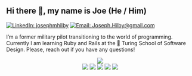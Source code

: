 ## Hi there 👋, my name is Joe (He / Him)
[![LinkedIn: josephmhilby][linkedin-badge]][LinkedIn]
[![Email: Joseph.Hilby@gmail.com][gmail-badge]][gmail]<br>

I’m a former military pilot transitioning to the world of programming. Currently I am learning Ruby and Rails at the 🏫 Turing School of Software Design. Please, reach out if you have any questions!

<div align="center"> 
  <img src="https://github-readme-stats.vercel.app/api?username=josephhilby&show_icons=true"><br>
  <img src="https://img.shields.io/badge/Ruby-CC342D?style=for-the-badge&logo=ruby&logoColor=white"> 
  <img src="https://img.shields.io/badge/Ruby_on_Rails-CC0000?style=for-the-badge&logo=ruby-on-rails&logoColor=white"> 
  <img src="https://img.shields.io/badge/HTML5-E34F26?style=for-the-badge&logo=html5&logoColor=white"> 
  <img src="https://img.shields.io/badge/CSS3-1572B6?style=for-the-badge&logo=css3&logoColor=white"> 
  <img src="https://img.shields.io/badge/Python-FFD43B?style=for-the-badge&logo=python&logoColor=blue"> 
</div> 

<!-- LINKS AND BADGES -->
[GitHub]: https://github.com/josephhilby
[gmail]: mailto:Joseph.Hilby@gmail.com
[LinkedIn]: https://www.linkedin.com/in/josephmhilby/
[github-follow-badge]: https://img.shields.io/github/followers/josephhilby?label=follow&style=social
[gmail-badge]: https://img.shields.io/badge/gmail-Joseph.Hilby@gmail.com-green?style=flat&logo=gmail&logoColor=white&color=white&labelColor=EA4335
[linkedin-badge]: https://img.shields.io/badge/Joseph--Hilby-%23OpenToWork-green?style=flat&logo=Linkedin&logoColor=white&color=success&labelColor=0A66C2
[ruby]: https://img.shields.io/badge/Ruby-CC342D?style=for-the-badge&logo=ruby&logoColor=white
[ruby-rails]: https://img.shields.io/badge/Ruby_on_Rails-CC0000?style=for-the-badge&logo=ruby-on-rails&logoColor=white
[HTML5]: https://img.shields.io/badge/HTML5-E34F26?style=for-the-badge&logo=html5&logoColor=white
[CSS3]: https://img.shields.io/badge/CSS3-1572B6?style=for-the-badge&logo=css3&logoColor=white
[python]: https://img.shields.io/badge/Python-FFD43B?style=for-the-badge&logo=python&logoColor=blue

<!----
[<img src='https://cdn.jsdelivr.net/npm/simple-icons@3.0.1/icons/linkedin.svg' alt='linkedin' height='40'>](https://www.linkedin.com/in/josephmhilby/) [<img src='https://cdn.jsdelivr.net/npm/simple-icons@3.0.1/icons/gmail.svg' alt='gmail' height='40'>](mailto:joseph.hilby@gmail.com) [<img src='https://cdn.jsdelivr.net/npm/simple-icons@3.0.1/icons/github.svg' alt='github' height='40'>](https://github.com/josephhilby) 

[![LinkedIn: josephmhilby][linkedin-badge]][LinkedIn]
[![Email: Joseph.Hilby@gmail.com][gmail-badge]][gmail]
[![GitHub: josephhilby][github-follow-badge]][GitHub]

badges from https://github.com/alexandresanlim/Badges4-README.md-Profile
